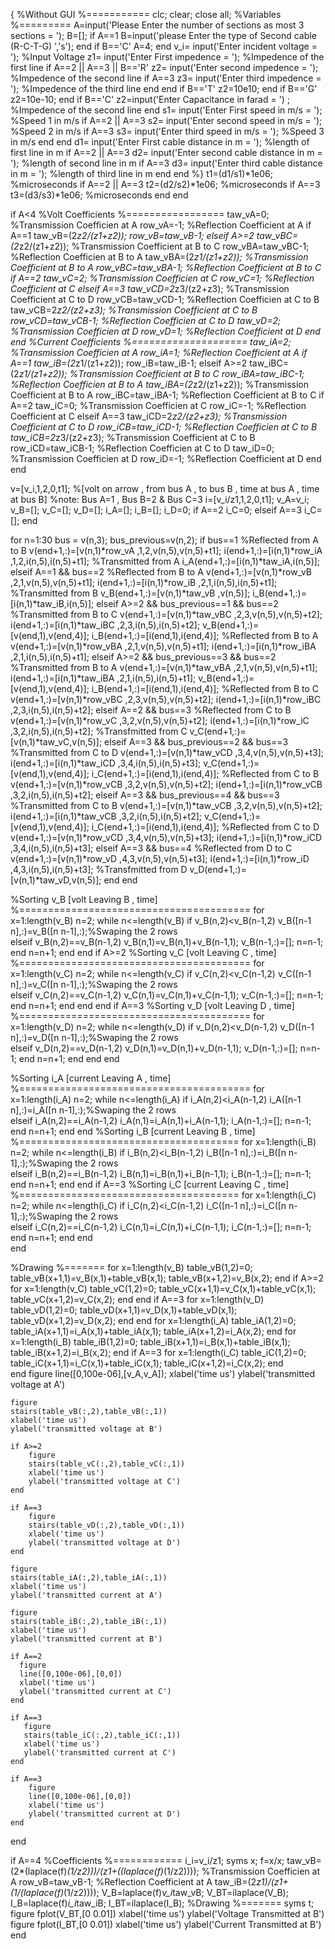 {
%Without GUI
%===========
clc; 
clear;
close all;
%Variables
%=========
A=input('Please Enter the number of sections as most 3 sections = ');
B=[];
if A==1
    B=input('please Enter the type of Second cable (R-C-T-G) ','s');
end
if B=='C'
    A=4;
end
v_i= input('Enter incident voltage =  '); %Input Voltage
z1= input('Enter First impedence =  '); %Impedence of the first line
if A==2 || A==3 || B=='R'
    z2= input('Enter second impedence =  '); %Impedence of the second line
    if A==3
        z3= input('Enter third impedence =  '); %Impedence of the third line
    end
end
if B=='T'
    z2=10e10;
end
if B=='G'
    z2=10e-10;
end
if B=='C'
    z2=input('Enter Capacitance in farad =  ') ; %Impedence of the second line
end
s1= input('Enter First speed in m/s =  '); %Speed 1 in m/s
if A==2 || A==3 
    s2= input('Enter second speed in m/s =  '); %Speed 2 in m/s
    if A==3
        s3= input('Enter third speed in m/s =  '); %Speed 3 in m/s
    end
end
d1= input('Enter First cable distance in m =  '); %length of first line in m
if A==2 || A==3
    d2= input('Enter second cable distance in m =  '); %length of second line in m
    if A==3
       d3= input('Enter third cable distance in m =  '); %length of third line in m 
    end
end
%}
t1=(d1/s1)*1e06; %microseconds
if A==2 || A==3
    t2=(d2/s2)*1e06; %microseconds
    if A==3
      t3=(d3/s3)*1e06; %microseconds 
    end
end

if A<4
%Volt Coefficients
%=================
taw_vA=0; %Transmission Coefficien at A
row_vA=-1; %Reflection Coefficient at A
if A==1 
    taw_vB=(2*z2/(z1+z2));
    row_vB=taw_vB-1;
elseif A>=2
    taw_vBC=(2*z2/(z1+z2)); %Transmission Coefficient at B to C
    row_vBA=taw_vBC-1; %Reflection Coefficien at B to A
    taw_vBA=(2*z1/(z1+z2)); %Transmission Coefficient at B to A
    row_vBC=taw_vBA-1; %Reflection Coefficient at B to C
    if A==2
        taw_vC=2; %Transmission Coefficien at C
        row_vC=1; %Reflection Coefficient at C
    elseif A==3
        taw_vCD=2*z3/(z2+z3); %Transmission Coefficient at C to D
        row_vCB=taw_vCD-1; %Reflection Coefficien at C to B
        taw_vCB=2*z2/(z2+z3); %Transmission Coefficient at C to B
        row_vCD=taw_vCB-1; %Reflection Coefficien at C to D
        taw_vD=2; %Transmission Coefficien at D
        row_vD=1; %Reflection Coefficient at D
    end
end
%Current Coefficients
%====================
taw_iA=2; %Transmission Coefficien at A
row_iA=1; %Reflection Coefficient at A
if A==1
    taw_iB=(2*z1/(z1+z2));
    row_iB=taw_iB-1;
elseif A>=2
    taw_iBC=(2*z1/(z1+z2)); %Transmission Coefficient at B to C
    row_iBA=taw_iBC-1; %Reflection Coefficien at B to A
    taw_iBA=(2*z2/(z1+z2)); %Transmission Coefficient at B to A
    row_iBC=taw_iBA-1; %Reflection Coefficient at B to C
    if A==2
        taw_iC=0; %Transmission Coefficien at C
        row_iC=-1; %Reflection Coefficient at C
    elseif A==3
        taw_iCD=2*z2/(z2+z3); %Transmission Coefficient at C to D
        row_iCB=taw_iCD-1; %Reflection Coefficien at C to B
        taw_iCB=2*z3/(z2+z3); %Transmission Coefficient at C to B
        row_iCD=taw_iCB-1; %Reflection Coefficien at C to D
        taw_iD=0; %Transmission Coefficien at D
        row_iD=-1; %Reflection Coefficient at D
    end
end

v=[v_i,1,2,0,t1]; %[volt on arrow , from bus A , to bus B , time at bus A , time at bus B]
%note: Bus A=1 , Bus B=2 & Bus C=3
i=[v_i/z1,1,2,0,t1]; 
v_A=v_i; v_B=[]; v_C=[]; v_D=[]; i_A=[]; i_B=[]; i_D=0;
if A==2
    i_C=0;
elseif A==3
    i_C=[];
end

for n=1:30
    bus = v(n,3);
    bus_previous=v(n,2);
    if bus==1
        %Reflected from A to B
        v(end+1,:)=[v(n,1)*row_vA ,1,2,v(n,5),v(n,5)+t1];
        i(end+1,:)=[i(n,1)*row_iA ,1,2,i(n,5),i(n,5)+t1];
        %Transmitted from A
        i_A(end+1,:)=[i(n,1)*taw_iA,i(n,5)];
    elseif A==1 && bus==2
        %Reflected from B to A
        v(end+1,:)=[v(n,1)*row_vB ,2,1,v(n,5),v(n,5)+t1];
        i(end+1,:)=[i(n,1)*row_iB ,2,1,i(n,5),i(n,5)+t1];
        %Transmitted from B
        v_B(end+1,:)=[v(n,1)*taw_vB ,v(n,5)];
        i_B(end+1,:)=[i(n,1)*taw_iB,i(n,5)];
    elseif A>=2 && bus_previous==1 && bus==2
        %Transmitted from B to C
        v(end+1,:)=[v(n,1)*taw_vBC ,2,3,v(n,5),v(n,5)+t2];
        i(end+1,:)=[i(n,1)*taw_iBC ,2,3,i(n,5),i(n,5)+t2];
        v_B(end+1,:)=[v(end,1),v(end,4)];
        i_B(end+1,:)=[i(end,1),i(end,4)];
        %Reflected from B to A
        v(end+1,:)=[v(n,1)*row_vBA ,2,1,v(n,5),v(n,5)+t1];
        i(end+1,:)=[i(n,1)*row_iBA ,2,1,i(n,5),i(n,5)+t1];
    elseif A>=2 && bus_previous==3 && bus==2
        %Transmitted from B to A
        v(end+1,:)=[v(n,1)*taw_vBA ,2,1,v(n,5),v(n,5)+t1];
        i(end+1,:)=[i(n,1)*taw_iBA ,2,1,i(n,5),i(n,5)+t1];
        v_B(end+1,:)=[v(end,1),v(end,4)];
        i_B(end+1,:)=[i(end,1),i(end,4)];
        %Reflected from B to C
        v(end+1,:)=[v(n,1)*row_vBC ,2,3,v(n,5),v(n,5)+t2];
        i(end+1,:)=[i(n,1)*row_iBC ,2,3,i(n,5),i(n,5)+t2];
    elseif A==2 && bus==3
        %Reflected from C to B
        v(end+1,:)=[v(n,1)*row_vC ,3,2,v(n,5),v(n,5)+t2];
        i(end+1,:)=[i(n,1)*row_iC ,3,2,i(n,5),i(n,5)+t2];
        %Transfmitted from C
        v_C(end+1,:)=[v(n,1)*taw_vC,v(n,5)];
    elseif A==3 && bus_previous==2 && bus==3
        %Transmitted from C to D
        v(end+1,:)=[v(n,1)*taw_vCD ,3,4,v(n,5),v(n,5)+t3];
        i(end+1,:)=[i(n,1)*taw_iCD ,3,4,i(n,5),i(n,5)+t3];
        v_C(end+1,:)=[v(end,1),v(end,4)];
        i_C(end+1,:)=[i(end,1),i(end,4)];
        %Reflected from C to B
        v(end+1,:)=[v(n,1)*row_vCB ,3,2,v(n,5),v(n,5)+t2];
        i(end+1,:)=[i(n,1)*row_vCB ,3,2,i(n,5),i(n,5)+t2];
    elseif A==3 && bus_previous==4 && bus==3
        %Transmitted from C to B
        v(end+1,:)=[v(n,1)*taw_vCB ,3,2,v(n,5),v(n,5)+t2];
        i(end+1,:)=[i(n,1)*taw_vCB ,3,2,i(n,5),i(n,5)+t2];
        v_C(end+1,:)=[v(end,1),v(end,4)];
        i_C(end+1,:)=[i(end,1),i(end,4)];
        %Reflected from C to D
        v(end+1,:)=[v(n,1)*row_vCD ,3,4,v(n,5),v(n,5)+t3];
        i(end+1,:)=[i(n,1)*row_iCD ,3,4,i(n,5),i(n,5)+t3];
    elseif A==3 && bus==4
       %Reflected from D to C
        v(end+1,:)=[v(n,1)*row_vD ,4,3,v(n,5),v(n,5)+t3];
        i(end+1,:)=[i(n,1)*row_iD ,4,3,i(n,5),i(n,5)+t3];
        %Transfmitted from D
        v_D(end+1,:)=[v(n,1)*taw_vD,v(n,5)]; 
    end
end

%Sorting v_B [volt Leaving B , time]
%========================================
for x=1:length(v_B)
    n=2;
    while n<=length(v_B)
        if v_B(n,2)<v_B(n-1,2)
          v_B([n-1 n],:)=v_B([n n-1],:);%Swaping the 2 rows  
        elseif v_B(n,2)==v_B(n-1,2)
            v_B(n,1)=v_B(n,1)+v_B(n-1,1);
            v_B(n-1,:)=[];
            n=n-1;
        end
        n=n+1;
    end
end
if A>=2
    %Sorting v_C [volt Leaving C , time]
    %========================================
    for x=1:length(v_C)
        n=2;
        while n<=length(v_C)
            if v_C(n,2)<v_C(n-1,2)
              v_C([n-1 n],:)=v_C([n n-1],:);%Swaping the 2 rows  
            elseif v_C(n,2)==v_C(n-1,2)
                v_C(n,1)=v_C(n,1)+v_C(n-1,1);
                v_C(n-1,:)=[];
                n=n-1;
            end
            n=n+1;
        end
    end
end
if A==3
    %Sorting v_D [volt Leaving D , time]
    %========================================
    for x=1:length(v_D)
        n=2;
        while n<=length(v_D)
            if v_D(n,2)<v_D(n-1,2)
              v_D([n-1 n],:)=v_D([n n-1],:);%Swaping the 2 rows  
            elseif v_D(n,2)==v_D(n-1,2)
                v_D(n,1)=v_D(n,1)+v_D(n-1,1);
                v_D(n-1,:)=[];
                n=n-1;
            end
            n=n+1;
        end
    end
end

%Sorting i_A [current Leaving A , time]
%========================================
for x=1:length(i_A)
    n=2;
    while n<=length(i_A)
        if i_A(n,2)<i_A(n-1,2)
          i_A([n-1 n],:)=i_A([n n-1],:);%Swaping the 2 rows  
        elseif i_A(n,2)==i_A(n-1,2)
            i_A(n,1)=i_A(n,1)+i_A(n-1,1);
            i_A(n-1,:)=[];
            n=n-1;
        end
        n=n+1;
    end
end
%Sorting i_B [current Leaving B , time]
%======================================
for x=1:length(i_B)
    n=2;
    while n<=length(i_B)
        if i_B(n,2)<i_B(n-1,2)
          i_B([n-1 n],:)=i_B([n n-1],:);%Swaping the 2 rows  
        elseif i_B(n,2)==i_B(n-1,2)
            i_B(n,1)=i_B(n,1)+i_B(n-1,1);
            i_B(n-1,:)=[];
            n=n-1;
        end
        n=n+1;
    end
end
if A==3
    %Sorting i_C [current Leaving C , time]
    %======================================
    for x=1:length(i_C)
        n=2;
        while n<=length(i_C)
            if i_C(n,2)<i_C(n-1,2)
              i_C([n-1 n],:)=i_C([n n-1],:);%Swaping the 2 rows  
            elseif i_C(n,2)==i_C(n-1,2)
                i_C(n,1)=i_C(n,1)+i_C(n-1,1);
                i_C(n-1,:)=[];
                n=n-1;
            end
            n=n+1;
        end
    end  
end

%Drawing
%=======
for x=1:length(v_B)
        table_vB(1,2)=0;
        table_vB(x+1,1)=v_B(x,1)+table_vB(x,1);
        table_vB(x+1,2)=v_B(x,2);
end
if A>=2
    for x=1:length(v_C)
            table_vC(1,2)=0;
            table_vC(x+1,1)=v_C(x,1)+table_vC(x,1);
            table_vC(x+1,2)=v_C(x,2);
    end
end
if A==3
    for x=1:length(v_D)
        table_vD(1,2)=0;
        table_vD(x+1,1)=v_D(x,1)+table_vD(x,1);
        table_vD(x+1,2)=v_D(x,2);
    end
end
for x=1:length(i_A)
        table_iA(1,2)=0;
        table_iA(x+1,1)=i_A(x,1)+table_iA(x,1);
        table_iA(x+1,2)=i_A(x,2);
end
for x=1:length(i_B)
        table_iB(1,2)=0;
        table_iB(x+1,1)=i_B(x,1)+table_iB(x,1);
        table_iB(x+1,2)=i_B(x,2);
end 
if A==3
   for x=1:length(i_C)
        table_iC(1,2)=0;
        table_iC(x+1,1)=i_C(x,1)+table_iC(x,1);
        table_iC(x+1,2)=i_C(x,2);
   end  
end
    figure
    line([0,100e-06],[v_A,v_A]);
    xlabel('time us')
    ylabel('transmitted voltage at A')
    
    figure
    stairs(table_vB(:,2),table_vB(:,1))
    xlabel('time us')
    ylabel('transmitted voltage at B')
    
    if A>=2
        figure
        stairs(table_vC(:,2),table_vC(:,1))
        xlabel('time us')
        ylabel('transmitted voltage at C')
    end
    
    if A==3
        figure
        stairs(table_vD(:,2),table_vD(:,1))
        xlabel('time us')
        ylabel('transmitted voltage at D') 
    end
    
    figure
    stairs(table_iA(:,2),table_iA(:,1))
    xlabel('time us')
    ylabel('transmitted current at A')
    
    figure
    stairs(table_iB(:,2),table_iB(:,1))
    xlabel('time us')
    ylabel('transmitted current at B')
    
    if A==2
      figure
      line([0,100e-06],[0,0])
      xlabel('time us')
      ylabel('transmitted current at C')
    end
    
    if A==3
       figure
       stairs(table_iC(:,2),table_iC(:,1))
       xlabel('time us')
       ylabel('transmitted current at C') 
    end
    
    if A==3
        figure
        line([0,100e-06],[0,0])
        xlabel('time us')
        ylabel('transmitted current at D')
    end
end 

if A==4
%Coefficients
%============
i_i=v_i/z1;
syms x;
f=x/x;
taw_vB=(2*(laplace(f)*(1/z2)))/(z1+((laplace(f)*(1/z2)))); %Transmission Coefficien at A
row_vB=taw_vB-1; %Reflection Coefficient at A
taw_iB=(2*z1)/(z1+(1/(laplace(f)*(1/z2))));
V_B=laplace(f)*v_i*taw_vB;
V_BT=ilaplace(V_B);
I_B=laplace(f)*i_i*taw_iB;
I_BT=ilaplace(I_B);
%Drawing
%=======
syms t;
figure
fplot(V_BT,[0 0.01])
xlabel('time us')
ylabel('Voltage Transmitted at B')
figure
fplot(I_BT,[0 0.01])
xlabel('time us')
ylabel('Current Transmitted at B')
end



